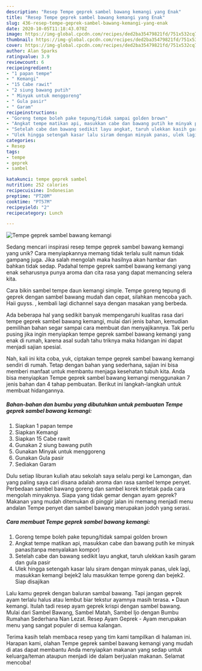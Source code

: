 ```yaml
---
description: "Resep Tempe geprek sambel bawang kemangi yang Enak"
title: "Resep Tempe geprek sambel bawang kemangi yang Enak"
slug: 436-resep-tempe-geprek-sambel-bawang-kemangi-yang-enak
date: 2020-10-05T11:18:43.070Z
image: https://img-global.cpcdn.com/recipes/ded2ba35479821fd/751x532cq70/tempe-geprek-sambel-bawang-kemangi-foto-resep-utama.jpg
thumbnail: https://img-global.cpcdn.com/recipes/ded2ba35479821fd/751x532cq70/tempe-geprek-sambel-bawang-kemangi-foto-resep-utama.jpg
cover: https://img-global.cpcdn.com/recipes/ded2ba35479821fd/751x532cq70/tempe-geprek-sambel-bawang-kemangi-foto-resep-utama.jpg
author: Alan Sparks
ratingvalue: 3.9
reviewcount: 6
recipeingredient:
- "1 papan tempe"
- " Kemangi"
- "15 Cabe rawit"
- "2 siung bawang putih"
- " Minyak untuk menggoreng"
- " Gula pasir"
- " Garam"
recipeinstructions:
- "Goreng tempe boleh pake tepung/tidak sampai golden brown"
- "Angkat tempe matikan api, masukkan cabe dan bawang putih ke minyak panas(tanpa menyalakan kompor)"
- "Setelah cabe dan bawang sedikit layu angkat, taruh ulekkan kasih garam dan gula pasir"
- "Ulek hingga setengah kasar lalu siram dengan minyak panas, ulek lagi, masukkan kemangi bejek2 lalu masukkan tempe goreng dan bejek2. Siap disajikan"
categories:
- Resep
tags:
- tempe
- geprek
- sambel

katakunci: tempe geprek sambel 
nutrition: 252 calories
recipecuisine: Indonesian
preptime: "PT20M"
cooktime: "PT57M"
recipeyield: "2"
recipecategory: Lunch

---
```



![Tempe geprek sambel bawang kemangi](https://img-global.cpcdn.com/recipes/ded2ba35479821fd/751x532cq70/tempe-geprek-sambel-bawang-kemangi-foto-resep-utama.jpg)

Sedang mencari inspirasi resep tempe geprek sambel bawang kemangi yang unik? Cara menyiapkannya memang tidak terlalu sulit namun tidak gampang juga. Jika salah mengolah maka hasilnya akan hambar dan bahkan tidak sedap. Padahal tempe geprek sambel bawang kemangi yang enak seharusnya punya aroma dan cita rasa yang dapat memancing selera kita.

Cara bikin sambel tempe daun kemangi simple. Tempe goreng tepung di geprek dengan sambel bawang mudah dan cepat, silahkan mencoba yach. Haii guyss. , kembali lagi dichannel saya dengan masakan yang berbeda.

Ada beberapa hal yang sedikit banyak mempengaruhi kualitas rasa dari tempe geprek sambel bawang kemangi, mulai dari jenis bahan, kemudian pemilihan bahan segar sampai cara membuat dan menyajikannya. Tak perlu pusing jika ingin menyiapkan tempe geprek sambel bawang kemangi yang enak di rumah, karena asal sudah tahu triknya maka hidangan ini dapat menjadi sajian spesial.


Nah, kali ini kita coba, yuk, ciptakan tempe geprek sambel bawang kemangi sendiri di rumah. Tetap dengan bahan yang sederhana, sajian ini bisa memberi manfaat untuk membantu menjaga kesehatan tubuh kita. Anda bisa menyiapkan Tempe geprek sambel bawang kemangi menggunakan 7 jenis bahan dan 4 tahap pembuatan. Berikut ini langkah-langkah untuk membuat hidangannya.

<!--inarticleads1-->

##### Bahan-bahan dan bumbu yang dibutuhkan untuk pembuatan Tempe geprek sambel bawang kemangi:

1. Siapkan 1 papan tempe
1. Siapkan  Kemangi
1. Siapkan 15 Cabe rawit
1. Gunakan 2 siung bawang putih
1. Gunakan  Minyak untuk menggoreng
1. Gunakan  Gula pasir
1. Sediakan  Garam


Dulu setiap liburan kuliah atau sekolah saya selalu pergi ke Lamongan, dan yang paling saya cari disana adalah aroma dan rasa sambel tempe penyet. Perbedaan sambel bawang goreng dan sambel korek terletak pada cara mengolah minyaknya. Siapa yang tidak gemar dengan ayam geprek? Makanan yang mudah ditemukan di pinggir jalan ini memang menjadi menu andalan Tempe penyet dan sambel bawang merupakan jodoh yang serasi. 

<!--inarticleads2-->

##### Cara membuat Tempe geprek sambel bawang kemangi:

1. Goreng tempe boleh pake tepung/tidak sampai golden brown
1. Angkat tempe matikan api, masukkan cabe dan bawang putih ke minyak panas(tanpa menyalakan kompor)
1. Setelah cabe dan bawang sedikit layu angkat, taruh ulekkan kasih garam dan gula pasir
1. Ulek hingga setengah kasar lalu siram dengan minyak panas, ulek lagi, masukkan kemangi bejek2 lalu masukkan tempe goreng dan bejek2. Siap disajikan


Lalu kamu geprek dengan baluran sambal bawang. Tapi jangan geprek ayam terlalu halus atau lembut biar tekstur ayamnya masih terasa. • Daun kemangi. Itulah tadi resep ayam geprek krispi dengan sambel bawang. Mulai dari Sambel Bawang, Sambel Matah, Sambel Ijo dengan Bumbu Rumahan Sederhana Nan Lezat. Resep Ayam Geprek - Ayam merupakan menu yang sangat populer di semua kalangan. 

Terima kasih telah membaca resep yang tim kami tampilkan di halaman ini. Harapan kami, olahan Tempe geprek sambel bawang kemangi yang mudah di atas dapat membantu Anda menyiapkan makanan yang sedap untuk keluarga/teman ataupun menjadi ide dalam berjualan makanan. Selamat mencoba!
